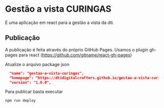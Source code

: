 # Gestão a vista CURINGAS

É uma aplicação em react para a gestão a vista da dti.

## Publicação

A publicação é feita através do próprio GitHub Pages.
Usamos o plugin gh-pages para react (https://github.com/gitname/react-gh-pages)

Atualize o arquivo package json
```json
  "name": "gestao-a-vista-curingas",
  "homepage": "https://dtidigitalcrafters.github.io/gestao-a-vista-curingas",
  "version": "1.0.0",
```

Para publicar basta executar
```bash
npm run deploy
```
